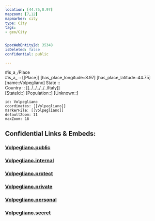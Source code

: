 ```yaml
---
location: [44.75,8.97] 
mapzoom: [7,12] 
mapmarker: city 
type: City
tags:
- geo/City


SpocWebEntityId: 35348
isDeleted: false
confidential: public

---
```

#is_a_/Place  
#is_a_ :: [[Place]] 
[has_place_longitude::8.97] 
[has_place_latitude::44.75] 
[name::Volpegliano] 
State ::  
Country :: [[../../../../../Italy]]  
[StateId::] 
[Population::] 
[Unknown::] 


```leaflet
id: Volpegliano
coordinates: [[Volpegliano]] 
markerFile: [[Volpegliano]] 
defaultZoom: 11 
maxZoom: 18
```


## Confidential Links & Embeds: 

### [Volpegliano.public](/_public/\Earth\Continent\Europe\Europe~South\Italy\regions~Italy\Piedmont\Alessandria.Province\CityVolpegliano.public.md) 

### [Volpegliano.internal](/_internal/\Earth\Continent\Europe\Europe~South\Italy\regions~Italy\Piedmont\Alessandria.Province\CityVolpegliano.internal.md) 

### [Volpegliano.protect](/_protect/\Earth\Continent\Europe\Europe~South\Italy\regions~Italy\Piedmont\Alessandria.Province\CityVolpegliano.protect.md) 

### [Volpegliano.private](/_private/\Earth\Continent\Europe\Europe~South\Italy\regions~Italy\Piedmont\Alessandria.Province\CityVolpegliano.private.md) 

### [Volpegliano.personal](/_personal/\Earth\Continent\Europe\Europe~South\Italy\regions~Italy\Piedmont\Alessandria.Province\CityVolpegliano.personal.md) 

### [Volpegliano.secret](/_secret/\Earth\Continent\Europe\Europe~South\Italy\regions~Italy\Piedmont\Alessandria.Province\CityVolpegliano.secret.md)

